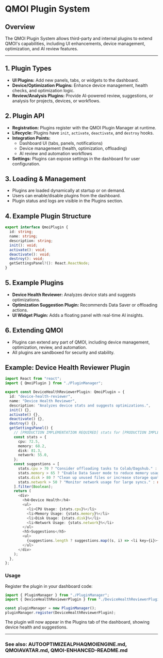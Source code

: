# QMOI Plugin System

## Overview
The QMOI Plugin System allows third-party and internal plugins to extend QMOI's capabilities, including UI enhancements, device management, optimization, and AI review features.

---

## 1. Plugin Types
- **UI Plugins:** Add new panels, tabs, or widgets to the dashboard.
- **Device/Optimization Plugins:** Enhance device management, health checks, and optimization logic.
- **Review/Analysis Plugins:** Provide AI-powered review, suggestions, or analysis for projects, devices, or workflows.

## 2. Plugin API
- **Registration:** Plugins register with the QMOI Plugin Manager at runtime.
- **Lifecycle:** Plugins have `init`, `activate`, `deactivate`, and `destroy` hooks.
- **Integration Points:**
  - Dashboard UI (tabs, panels, notifications)
  - Device management (health, optimization, offloading)
  - AI review and automation workflows
- **Settings:** Plugins can expose settings in the dashboard for user configuration.

## 3. Loading & Management
- Plugins are loaded dynamically at startup or on demand.
- Users can enable/disable plugins from the dashboard.
- Plugin status and logs are visible in the Plugins section.

## 4. Example Plugin Structure
```ts
export interface QmoiPlugin {
  id: string;
  name: string;
  description: string;
  init(): void;
  activate(): void;
  deactivate(): void;
  destroy(): void;
  getSettingsPanel?(): React.ReactNode;
}
```

## 5. Example Plugins
- **Device Health Reviewer:** Analyzes device stats and suggests optimizations.
- **Optimization Suggestion Plugin:** Recommends Data Saver or offloading actions.
- **UI Widget Plugin:** Adds a floating panel with real-time AI insights.

## 6. Extending QMOI
- Plugins can extend any part of QMOI, including device management, optimization, review, and automation.
- All plugins are sandboxed for security and stability.

## Example: Device Health Reviewer Plugin

```ts
import React from "react";
import { QmoiPlugin } from "./PluginManager";

export const DeviceHealthReviewerPlugin: QmoiPlugin = {
  id: "device-health-reviewer",
  name: "Device Health Reviewer",
  description: "Analyzes device stats and suggests optimizations.",
  init() {},
  activate() {},
  deactivate() {},
  destroy() {},
  getSettingsPanel() {
    // [PRODUCTION IMPLEMENTATION REQUIRED] stats for [PRODUCTION IMPLEMENTATION REQUIRED]nstration
    const stats = {
      cpu: 72.5,
      memory: 68.2,
      disk: 81.3,
      network: 55.0,
    };
    const suggestions = [
      stats.cpu > 70 ? "Consider offloading tasks to Colab/Dagshub." : null,
      stats.memory > 65 ? "Enable Data Saver mode to reduce memory usage." : null,
      stats.disk > 80 ? "Clean up unused files or increase storage quota." : null,
      stats.network > 50 ? "Monitor network usage for large syncs." : null,
    ].filter(Boolean);
    return (
      <div>
        <h4>Device Health</h4>
        <ul>
          <li>CPU Usage: {stats.cpu}%</li>
          <li>Memory Usage: {stats.memory}%</li>
          <li>Disk Usage: {stats.disk}%</li>
          <li>Network Usage: {stats.network}%</li>
        </ul>
        <h5>Suggestions</h5>
        <ul>
          {suggestions.length ? suggestions.map((s, i) => <li key={i}>{s}</li>) : <li>No issues detected.</li>}
        </ul>
      </div>
    );
  },
};
```

### Usage

Register the plugin in your dashboard code:

```ts
import { PluginManager } from "./PluginManager";
import { DeviceHealthReviewerPlugin } from "./DeviceHealthReviewerPlugin";

const pluginManager = new PluginManager();
pluginManager.register(DeviceHealthReviewerPlugin);
```

The plugin will now appear in the Plugins tab of the dashboard, showing device health and suggestions.

---

### See also: AUTOOPTIMIZEALPHAQMOIENGINE.md, QMOIAVATAR.md, QMOI-ENHANCED-README.md 